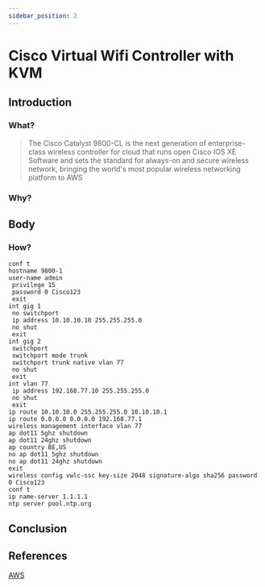 ```yaml
---
sidebar_position: 2
---
```


# Cisco Virtual Wifi Controller with KVM

## Introduction

### What?

> The Cisco Catalyst 9800-CL is the next generation of enterprise-class wireless controller for cloud that runs open Cisco IOS XE Software and sets the standard for always-on and secure wireless network, bringing the world's most popular wireless networking platform to AWS

### Why?

## Body

### How?

``` ios
conf t
hostname 9800-1
user-name admin
 privilege 15
 password 0 Cisco123
 exit
int gig 1
 no switchport
 ip address 10.10.10.10 255.255.255.0
 no shut
 exit
int gig 2
 switchport
 switchport mode trunk
 switchport trunk native vlan 77
 no shut
 exit
int vlan 77
 ip address 192.168.77.10 255.255.255.0
 no shut
 exit
ip route 10.10.10.0 255.255.255.0 10.10.10.1
ip route 0.0.0.0 0.0.0.0 192.168.77.1
wireless management interface vlan 77
ap dot11 5ghz shutdown 
ap dot11 24ghz shutdown 
ap country BE,US
no ap dot11 5ghz shutdown
no ap dot11 24ghz shutdown
exit
wireless config vwlc-ssc key-size 2048 signature-algo sha256 password 0 Cisco123
conf t
ip name-server 1.1.1.1
ntp server pool.ntp.org
```

## Conclusion

## References

[AWS](https://aws.amazon.com/marketplace/pp/prodview-bf37zxhtkrox6#:~:text=The%20C9800%2DCL%2DK9%20AMI,%2C%20streaming%20telemetry%2C%20and%20patching.)
